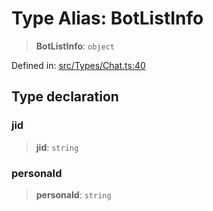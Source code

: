 # Type Alias: BotListInfo

> **BotListInfo**: `object`

Defined in: [src/Types/Chat.ts:40](https://github.com/Fokusdotid/bail/blob/99acc683da8779d62a0509bb4108fdb35cb2b061/src/Types/Chat.ts#L40)

## Type declaration

### jid

> **jid**: `string`

### personaId

> **personaId**: `string`

